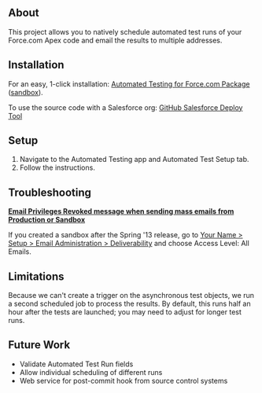 About
-----    

This project allows you to natively schedule automated test runs of your Force.com Apex code and email the results to multiple addresses.

Installation
------------

For an easy, 1-click installation: [Automated Testing for Force.com Package](https://login.salesforce.com/packaging/installPackage.apexp?p0=04ti0000000CjjE) ([sandbox](https://test.salesforce.com/packaging/installPackage.apexp?p0=04ti0000000CjjE)).

To use the source code with a Salesforce org: [GitHub Salesforce Deploy Tool](https://githubsfdeploy.herokuapp.com/?owner=mbotos&repo=Automated-Testing-for-Force.com)   

Setup
-----

1. Navigate to the Automated Testing app and Automated Test Setup tab.
2. Follow the instructions. 

Troubleshooting
---------------
**[Email Privileges Revoked message when sending mass emails from Production or Sandbox](https://help.salesforce.com/HTViewSolution?id=000176020&language=en_US)**

If you created a sandbox after the Spring '13 release, go to [Your Name > Setup > Email Administration > Deliverability](https://test.salesforce.com/email/admin/editOrgEmailSettings.apexp) and choose Access Level: All Emails.  

Limitations
-----------

Because we can't create a trigger on the asynchronous test objects, we run a second scheduled job to process the results. By default, this runs half an hour after the tests are launched; you may need to adjust for longer test runs.

Future Work
-----------

* Validate Automated Test Run fields
* Allow individual scheduling of different runs
* Web service for post-commit hook from source control systems  
